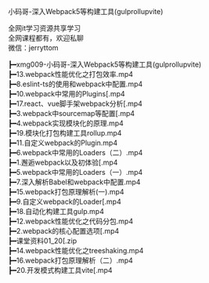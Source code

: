 小码哥-深入Webpack5等构建工具(gulprollupvite)

全网it学习资源共享学习<br>全网课程都有，欢迎私聊<br>微信：jerryttom<br>

┣━xmg009-小码哥-深入Webpack5等构建工具(gulprollupvite)<br> ┣━13.webpack性能优化之打包效率.mp4<br> ┣━8.eslint-ts的使⽤和webpack中配置.mp4<br> ┣━10.webpack中常⽤的Plugins[.mp4<br> ┣━17.react、vue脚⼿架webpack分析[.mp4<br> ┣━3.webpack中sourcemap等配置[.mp4<br> ┣━4.webpack实现模块化的原理.mp4<br> ┣━19.模块化打包构建⼯具rollup.mp4<br> ┣━11.⾃定义webpack的Plugin.mp4<br> ┣━6.webpack中常⽤的Loaders（⼆）.mp4<br> ┣━1.邂逅webpack以及初体验[.mp4<br> ┣━5.webpack中常⽤的Loaders（⼀）.mp4<br> ┣━7.深⼊解析Babel和webpack中配置.mp4<br> ┣━15.webpack打包原理解析(一).mp4<br> ┣━9.自定义webpack的Loader[.mp4<br> ┣━18.⾃动化构建⼯具gulp.mp4<br> ┣━12.webpack性能优化之代码分包.mp4<br> ┣━2.webpack的核⼼配置选项[.mp4<br> ┣━课堂资料01_20[.zip<br> ┣━14.webpack性能优化之treeshaking.mp4<br> ┣━16.webpack打包原理解析（⼆）.mp4<br> ┣━20.开发模式构建工具vite[.mp4
